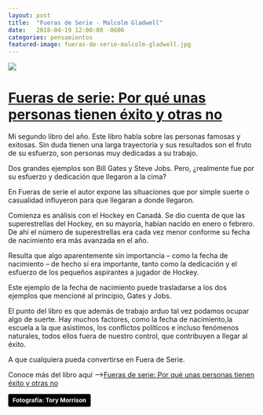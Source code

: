```yaml
---
layout: post
title:  "Fueras de Serie - Malcolm Gladwell"
date:   2018-04-19 12:00:00 -0600
categories: pensamientos
featured-image: fueras-de-serie-malcolm-gladwell.jpg
---
```


![]({{site.featured-image-dir|append:page.featured-image}})


<h1><a href="https://www.amazon.com.mx/gp/product/6073141866/ref=as_li_tl?ie=UTF8&amp;camp=1789&amp;creative=9325&amp;creativeASIN=6073141866&amp;linkCode=as2&amp;tag=ajmnzf-20&amp;linkId=eed4fdf8a9a9fe9bae9ea8862d3a2fc8" target="_blank" rel="noopener">Fueras de serie: Por qué unas personas tienen éxito y otras no</a></h1>

Mi segundo libro del año. Este libro habla sobre las personas famosas y exitosas. Sin duda tienen una larga trayectoria y sus resultados son el fruto de su esfuerzo, son personas muy dedicadas a su trabajo.

Dos grandes ejemplos son Bill Gates y Steve Jobs. Pero, ¿realmente fue por su esfuerzo y dedicación que llegaron a la cima? 

En Fueras de serie el autor expone las situaciones que por simple suerte o casualidad influyeron para que llegaran a donde llegaron.

Comienza es análisis con el Hockey en Canadá. Se dio cuenta de que las superestrellas del Hockey, en su mayoría, habían nacido en enero o febrero. De ahí el número de superestrellas era cada vez menor conforme su fecha de nacimiento era más avanzada en el año.

Resulta que algo aparentemente sin importancia – como la fecha de nacimiento – de hecho sí era importante, tanto como la dedicación y el esfuerzo de los pequeños aspirantes a jugador de Hockey.

Este ejemplo de la fecha de nacimiento puede trasladarse a los dos ejemplos que mencioné al principio, Gates y Jobs.

El punto del libro es que además de trabajo arduo tal vez podamos ocupar algo de suerte. Hay muchos factores, como la fecha de nacimiento,la escuela a la que asistimos, los conflictos políticos e incluso fenómenos naturales, todos ellos fuera de nuestro control, que contribuyen a llegar al éxito.

A que cualquiera pueda convertirse en Fuera de Serie.

<p>Conoce más del libro aquí –&gt;<a href="https://www.amazon.com.mx/gp/product/6073141866/ref=as_li_tl?ie=UTF8&amp;camp=1789&amp;creative=9325&amp;creativeASIN=6073141866&amp;linkCode=as2&amp;tag=ajmnzf-20&amp;linkId=eed4fdf8a9a9fe9bae9ea8862d3a2fc8" target="_blank" rel="noopener">Fueras de serie: Por qué unas personas tienen éxito y otras no</a></p>

<p><a style="background-color: black; color: white; text-decoration: none; padding: 4px 6px; font-family: -apple-system, BlinkMacSystemFont, 'San Francisco', 'Helvetica Neue', Helvetica, Ubuntu, Roboto, Noto, 'Segoe UI', Arial, sans-serif; font-size: 12px; font-weight: bold; line-height: 1.2; display: inline-block; border-radius: 3px;" title="Download free do whatever you want high-resolution photos from Tory Morrison" href="https://unsplash.com/@toburg?utm_medium=referral&amp;utm_campaign=photographer-credit&amp;utm_content=creditBadge" target="_blank" rel="noopener noreferrer"><span style="display: inline-block; padding: 2px 3px;">Fotografía: Tory Morrison</span></a></p>